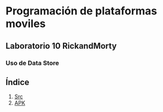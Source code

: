 # Programación de plataformas moviles
## Laboratorio 10 RickandMorty
### Uso de Data Store


## Índice
1. [Src](https://github.com/Kojimena/PM-RICK-MORTY/tree/Laboratorio10/app/src)
2. [APK](https://github.com/Kojimena/PM-RICK-MORTY/blob/Laboratorio10/APKS/LAB10%20app-debug.apk)
